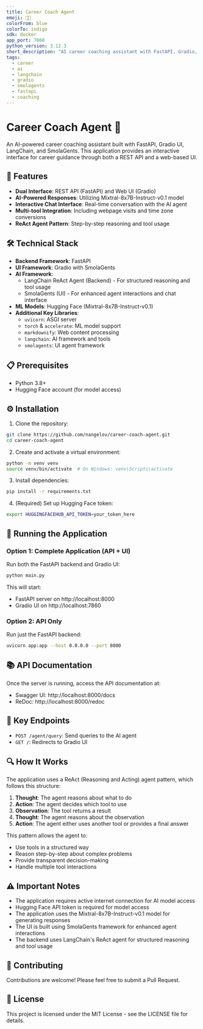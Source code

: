 ```yaml
---
title: Career Coach Agent
emoji: 🧑‍💼
colorFrom: blue
colorTo: indigo
sdk: docker
app_port: 7860
python_version: 3.12.3
short_description: "AI career coaching assistant with FastAPI, Gradio, LangChain, and SmolaGents."
tags:
  - career
  - ai
  - langchain
  - gradio
  - smolagents
  - fastapi
  - coaching
---
```


# Career Coach Agent 🤖

An AI-powered career coaching assistant built with FastAPI, Gradio UI, LangChain, and SmolaGents. This application provides an interactive interface for career guidance through both a REST API and a web-based UI.

## 🚀 Features

- **Dual Interface**: REST API (FastAPI) and Web UI (Gradio)
- **AI-Powered Responses**: Utilizing Mixtral-8x7B-Instruct-v0.1 model
- **Interactive Chat Interface**: Real-time conversation with the AI agent
- **Multi-tool Integration**: Including webpage visits and time zone conversions
- **ReAct Agent Pattern**: Step-by-step reasoning and tool usage

## 🛠️ Technical Stack

- **Backend Framework**: FastAPI
- **UI Framework**: Gradio with SmolaGents
- **AI Framework**: 
  - LangChain ReAct Agent (Backend) - For structured reasoning and tool usage
  - SmolaGents (UI) - For enhanced agent interactions and chat interface
- **ML Models**: Hugging Face (Mixtral-8x7B-Instruct-v0.1)
- **Additional Key Libraries**:
  - `uvicorn`: ASGI server
  - `torch` & `accelerate`: ML model support
  - `markdownify`: Web content processing
  - `langchain`: AI framework and tools
  - `smolagents`: UI agent framework

## 📋 Prerequisites

- Python 3.8+
- Hugging Face account (for model access)

## ⚙️ Installation

1. Clone the repository:
```bash
git clone https://github.com/nangelov/career-coach-agent.git
cd career-coach-agent
```

2. Create and activate a virtual environment:
```bash
python -m venv venv
source venv/bin/activate  # On Windows: venv\Scripts\activate
```

3. Install dependencies:
```bash
pip install -r requirements.txt
```

4. (Required) Set up Hugging Face token:
```bash
export HUGGINGFACEHUB_API_TOKEN=your_token_here
```

## 🚀 Running the Application

### Option 1: Complete Application (API + UI)
Run both the FastAPI backend and Gradio UI:
```bash
python main.py
```
This will start:
- FastAPI server on http://localhost:8000
- Gradio UI on http://localhost:7860

### Option 2: API Only
Run just the FastAPI backend:
```bash
uvicorn app:app --host 0.0.0.0 --port 8000
```

## 📚 API Documentation

Once the server is running, access the API documentation at:
- Swagger UI: http://localhost:8000/docs
- ReDoc: http://localhost:8000/redoc

## 🔑 Key Endpoints

- `POST /agent/query`: Send queries to the AI agent
- `GET /`: Redirects to Gradio UI

## 🔍 How It Works

The application uses a ReAct (Reasoning and Acting) agent pattern, which follows this structure:
1. **Thought**: The agent reasons about what to do
2. **Action**: The agent decides which tool to use
3. **Observation**: The tool returns a result
4. **Thought**: The agent reasons about the observation
5. **Action**: The agent either uses another tool or provides a final answer

This pattern allows the agent to:
- Use tools in a structured way
- Reason step-by-step about complex problems
- Provide transparent decision-making
- Handle multiple tool interactions

## ⚠️ Important Notes

- The application requires active internet connection for AI model access
- Hugging Face API token is required for model access
- The application uses the Mixtral-8x7B-Instruct-v0.1 model for generating responses
- The UI is built using SmolaGents framework for enhanced agent interactions
- The backend uses LangChain's ReAct agent for structured reasoning and tool usage

## 🤝 Contributing

Contributions are welcome! Please feel free to submit a Pull Request.

## 📄 License

This project is licensed under the MIT License - see the LICENSE file for details.
